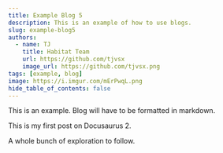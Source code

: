 ```yaml
---
title: Example Blog 5
description: This is an example of how to use blogs.
slug: example-blog5
authors:
  - name: TJ
    title: Habitat Team
    url: https://github.com/tjvsx
    image_url: https://github.com/tjvsx.png
tags: [example, blog]
image: https://i.imgur.com/mErPwqL.png
hide_table_of_contents: false
---
```


This is an example. Blog will have to be formatted in markdown.

<!--truncate-->

This is my first post on Docusaurus 2.

A whole bunch of exploration to follow.